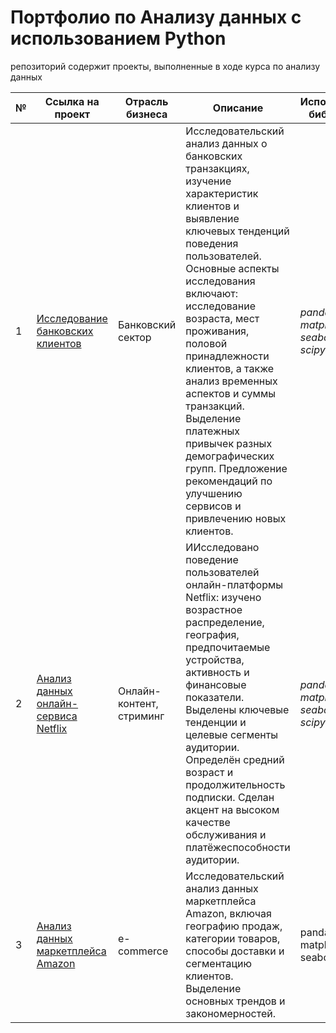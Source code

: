 # Портфолио по Анализу данных с использованием Python
репозиторий содержит проекты, выполненные в ходе курса по анализу данных

№ | Ссылка на проект | Отрасль бизнеса | Описание | Используемые библиотеки | Презентация проекта 
---|---|---|---|---|---
1 | [Исследование банковских клиентов](https://github.com/Oleg-GRSH/portfolio_python/tree/b0de6dfc1d9f3b79de18ad9bfffbf81bc9d40b1f/%D0%9A%D0%B5%D0%B9%D1%81%20%D0%BF%D0%BE%20bank_research)| Банковский сектор | Исследовательский анализ данных о банковских транзакциях, изучение характеристик клиентов и выявление ключевых тенденций поведения пользователей. Основные аспекты исследования включают: исследование возраста, мест проживания, половой принадлежности клиентов, а также анализ временных аспектов и суммы транзакций. Выделение платежных привычек разных демографических групп. Предложение рекомендаций по улучшению сервисов и привлечению новых клиентов.| *pandas, numpy, matplotlib, seaborn, plotly, scipy* | [Презентация "Исследование банковских клиентов"](https://drive.google.com/file/d/15FaM6rBMcVhmLSL8WB6l4MTsTL0bEE8S/view?usp=sharing)
2 | [Анализ данных онлайн-сервиса Netflix](https://github.com/Oleg-GRSH/portfolio_python/tree/b0de6dfc1d9f3b79de18ad9bfffbf81bc9d40b1f/%D0%9A%D0%B5%D0%B9%D1%81%20%D0%BF%D0%BE%20%D0%BE%D0%BD%D0%BB%D0%B0%D0%B9%D0%BD-%D1%81%D0%B5%D1%80%D0%B2%D0%B8%D1%81%D1%83%20Netflix)|Онлайн-контент, стриминг| ИИсследовано поведение пользователей онлайн-платформы Netflix: изучено возрастное распределение, география, предпочитаемые устройства, активность и финансовые показатели. Выделены ключевые тенденции и целевые сегменты аудитории. Определён средний возраст и продолжительность подписки. Сделан акцент на высоком качестве обслуживания и платёжеспособности аудитории. | *pandas, numpy, matplotlib, seaborn, plotly, scipy* | [Презентация "Анализ данных онлайн-сервиса Netflix"]( https://drive.google.com/file/d/1AQ0hy0bTyWK6pTEII6k5Bz0_W40fMMCg/view?usp=sharing)
3 | [Анализ данных маркетплейса Amazon](https://github.com/Oleg-GRSH/portfolio_python/tree/b0de6dfc1d9f3b79de18ad9bfffbf81bc9d40b1f/%D0%9A%D0%B5%D0%B9%D1%81%20%D0%BF%D0%BE%20%D0%BC%D0%B0%D1%80%D0%BA%D0%B5%D1%82%D0%BF%D0%BB%D0%B5%D0%B9%D1%81%D1%83%20Amazon)| e-commerce | Исследовательский анализ данных маркетплейса Amazon, включая географию продаж, категории товаров, способы доставки и сегментацию клиентов. Выделение основных трендов и закономерностей. | pandas, numpy, matplotlib, seaborn, plotly | [Презентация "Анализ данных маркетплейса Amazon"](https://drive.google.com/file/d/1_ltDB2-jI1IXBlORKaqgGH6v7YLCrhG3/view?usp=sharing)
